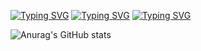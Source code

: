 [![Typing SVG](https://readme-typing-svg.demolab.com?font=Fira+Code&pause=1000&repeat=true&width=435&lines=%F0%9F%91%8B+Hello+World%2C+I%E2%80%99m+Aiden)](https://git.io/typing-svg)
[![Typing SVG](https://readme-typing-svg.demolab.com?font=Fira+Code&pause=1000&repeat=true&width=435&lines=%F0%9F%91%80+I%E2%80%99m+interested+in+Python)](https://git.io/typing-svg)
[![Typing SVG](https://readme-typing-svg.demolab.com?font=Fira+Code&pause=1000&repeat=true&width=435&lines=%F0%9F%8C%B1+I%E2%80%99m+learning+Cyber+Security)](https://git.io/typing-svg)

![Anurag's GitHub stats](https://github-readme-stats.vercel.app/api?username=aiden-l&theme=merko&show_icons=true)
